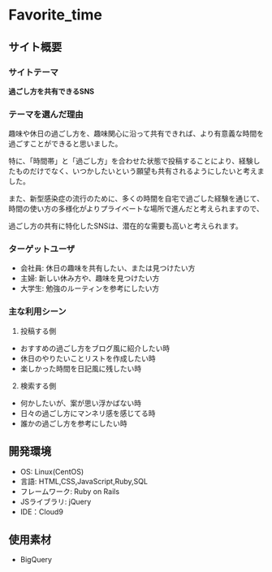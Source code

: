 # Favorite_time

## サイト概要
### サイトテーマ
**過ごし方を共有できるSNS**

### テーマを選んだ理由
  趣味や休日の過ごし方を、趣味関心に沿って共有できれば、より有意義な時間を過ごすことができると思いました。

特に、「時間帯」と「過ごし方」を合わせた状態で投稿することにより、経験したものだけでなく、いつかしたいという願望も共有されるようにしたいと考えました。

また、新型感染症の流行のために、多くの時間を自宅で過ごした経験を通じて、時間の使い方の多様化がよりプライベートな場所で進んだと考えられますので、

過ごし方の共有に特化したSNSは、潜在的な需要も高いと考えられます。

### ターゲットユーザ
- 会社員: 休日の趣味を共有したい、または見つけたい方
- 主婦: 新しい休み方や、趣味を見つけたい方
- 大学生: 勉強のルーティンを参考にしたい方

### 主な利用シーン
1. 投稿する側
  * おすすめの過ごし方をブログ風に紹介したい時
  * 休日のやりたいことリストを作成したい時
  * 楽しかった時間を日記風に残したい時
2. 検索する側
  * 何かしたいが、案が思い浮かばない時
  * 日々の過ごし方にマンネリ感を感じてる時
  * 誰かの過ごし方を参考にしたい時

## 開発環境
- OS: Linux(CentOS)
- 言語: HTML,CSS,JavaScript,Ruby,SQL
- フレームワーク: Ruby on Rails
- JSライブラリ: jQuery
- IDE：Cloud9

## 使用素材
- BigQuery
